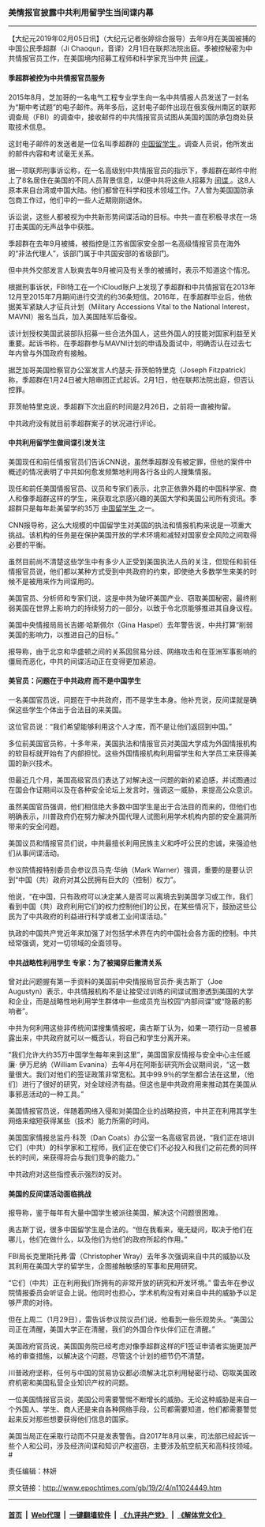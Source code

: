 ### 美情报官披露中共利用留学生当间谍内幕
------------------------

<p>
 【大纪元2019年02月05日讯】（大纪元记者张婷综合报导）去年9月在美国被捕的中国公民季超群（Ji Chaoqun，音译）2月1日在联邦法院出庭。季被控秘密为中共情报官员工作，在美国境内招募工程师和科学家充当中共
 <a href="http://www.epochtimes.com/gb/tag/%E9%97%B4%E8%B0%8D.html">
  间谍
 </a>
 。
</p>
<h4>
 季超群被控为中共情报官员服务
</h4>
<p>
 2015年8月，芝加哥的一名电气工程专业学生向一名中共情报人员发送了一封名为“期中考试题”的电子邮件。两年多后，这封电子邮件出现在俄亥俄州南区的联邦调查局（FBI）的调查中，接收邮件的中共情报官员试图从美国的国防承包商处获取技术信息。
</p>
<p>
 这封电子邮件的发送者是一位名叫季超群的
 <a href="http://www.epochtimes.com/gb/tag/%E4%B8%AD%E5%9B%BD%E7%95%99%E5%AD%A6%E7%94%9F.html">
  中国留学生
 </a>
 。调查人员说，他所发出的邮件内容和考试毫无关系。
</p>
<p>
 据一项联邦刑事诉讼称，在一名高级别中共情报官员的指示下，季超群在邮件中附上了8名居住在美国的不同人员背景信息，以便中共将这些人招募为
 <a href="http://www.epochtimes.com/gb/tag/%E9%97%B4%E8%B0%8D.html">
  间谍
 </a>
 。这8人原本来自台湾或中国大陆。他们都曾在科学和技术领域工作。7人曾为美国国防承包商工作过，他们中的一些人近期刚刚退休。
</p>
<p>
 诉讼说，这些人都被视为中共新形势间谍活动的目标。中共一直在积极寻求在一场打击美国的无声战争中获胜。
</p>
<p>
 季超群在去年9月被捕，被指控是江苏省国家安全部一名高级情报官员在海外的“非法代理人”，该部门属于中共国安部的省级部门。
</p>
<p>
 但中共外交部发言人耿爽去年9月被问及有关季的被捕时，表示不知道这个情况。
</p>
<p>
 根据刑事诉状，FBI特工在一个iCloud账户上发现了季超群和中共情报官在2013年12月至2015年7月期间进行交流的约36条短信。2016年，在季超群毕业后，他依据美军紧缺人才征兵计划（Military Accessions Vital to the National Interest，MAVNI）报名当兵，加入美国陆军后备役。
</p>
<p>
 该计划授权美国武装部队招募一些合法外国人，这些外国人的技能对国家利益至关重要。起诉书称，在季超群参与MAVNI计划的申请及面试中，明确否认在过去七年内曾与外国政府有接触。
</p>
<p>
 据芝加哥美国检察官办公室发言人约瑟夫·菲茨帕特里克（Joseph Fitzpatrick）称，季超群在1月24日被大陪审团正式起诉。2月1日，他在联邦法院出庭，但否认控罪。
</p>
<p>
 菲茨帕特里克说，季超群下次出庭的时间是2月26日，之前将一直被拘留。
</p>
<p>
 中共政府没有就目前季超群案子的状况进行评论。
</p>
<h4>
 中共利用留学生做间谍引发关注
</h4>
<p>
 美国现任和前任情报官员们告诉CNN说，虽然季超群没有被定罪，但他的案件中概述的情况表明了中共如何愈发频繁地利用各行各业的人搜集情报。
</p>
<p>
 现任和前任美国情报官员、议员和专家们表示，北京正依靠外籍的中国科学家、商人和像季超群这样的学生，来获取北京感兴趣的美国大学和美国公司所有资讯。季超群只是每年赴美留学的35万
 <a href="http://www.epochtimes.com/gb/tag/%E4%B8%AD%E5%9B%BD%E7%95%99%E5%AD%A6%E7%94%9F.html">
  中国留学生
 </a>
 之一。
</p>
<p>
 CNN报导称，这么大规模的中国留学生对美国的执法和情报机构来说是一项重大挑战。该机构的任务是在保护美国开放的学术环境和减轻对国家安全风险之间取得必要的平衡。
</p>
<p>
 虽然目前尚不清楚这些学生中有多少人正受到美国执法人员的关注，但现任和前任情报官员说，他们都以某种方式受到中共政府的约束，即使绝大多数学生来美的时候不是被用来作为间谍用的。
</p>
<p>
 美国官员、分析师和专家们说，这是中共为破坏美国产业、窃取美国秘密，最终削弱美国在世界上影响力的持续努力的一部分，以致于令北京能够推进其自身议程。
</p>
<p>
 美国中央情报局局长吉娜·哈斯佩尔（Gina Haspel）去年警告说，中共打算“削弱美国的影响力，以推进自己的目标。”
</p>
<p>
 报导称，由于北京和华盛顿之间的关系因贸易分歧、网络攻击和在亚洲军事影响的僵局而恶化，中共的间谍活动正在变得更加紧迫。
</p>
<h4>
 美官员：问题在于中共政府 而不是中国学生
</h4>
<p>
 一名美国官员说，问题在于中共政府，而不是学生本身。他补充说，反间谍就是确保这些学生个体出于合法目的来美国。
</p>
<p>
 这位官员说：“我们希望能够利用这个人才库，而不是让他们返回到中国。”
</p>
<p>
 多位前美国官员称，十多年来，美国执法和情报官员对美国大学成为外国情报机构的软目标就开始有了内部担忧。这些外国情报机构利用留学生和大学员工来获得美国的新兴技术。
</p>
<p>
 但最近几个月，美国高级官员们表达了对解决这一问题的新的紧迫感，并试图通过在国会作证期间以及在各种安全论坛上发言时，强调这一威胁，来提高公众意识。
</p>
<p>
 虽然美国官员强调，他们相信绝大多数中国学生是出于合法目的而来的，但他们也明确表示，川普政府仍在努力解决外国代理人试图利用学术机构内部的安全漏洞所带来的安全问题。
</p>
<p>
 美国议员和情报官员们说，中共最擅长利用民族主义和呼吁公民的忠诚，来强迫他们从事间谍活动。
</p>
<p>
 参议院情报特别委员会参议员马克·华纳（Mark Warner）强调，重要的是要认识到“中国（共）政府对其公民拥有巨大的（控制）权力”。
</p>
<p>
 他说，“在中国，只有政府可以决定某人是否可以离境去到美国学习或工作，我们看到中国（共）政府利用它们的权力控制他们的公民，在某些情况下，鼓励这些公民为了中共政府的利益进行科学或者工业间谍活动。”
</p>
<p>
 执政的中国共产党近年来加强了对包括学术界在内的中国社会各方面的控制。中共经常强调，党对一切领域的全面领导。
</p>
<h4>
 中共战略性利用学生 专家：为了被揭穿后撇清关系
</h4>
<p>
 曾对此问题握有第一手资料的美国前中央情报局官员乔·奥古斯丁（Joe Augustyn）表示，中共情报机构不是让接受过训练的间谍试图渗透到美国的大学和企业，而是战略性地利用学生群体中一些成员充当校园“内部间谍”或“隐蔽的影响者”。
</p>
<p>
 中共为何利用这些非传统间谍搜集情报呢，奥古斯丁认为，如果一项行动一旦被暴露出来，中共政府就可以一概否认，将自己和学生分离开来。
</p>
<p>
 “我们允许大约35万中国学生每年来到这里”，美国国家反情报与安全中心主任威廉· 伊万尼纳（William Evanina）去年4月在阿斯彭研究所会议期间说，“这一数量很大。我们对他们的签证政策非常宽松。其中99.9％的学生都合法在这里，（他们）进行了很好的研究，对全球经济有益。但这也是中共政府用来推动其在美国从事邪恶活动的一种工具。”
</p>
<p>
 美国情报官员说，伴随着网络入侵和对美国企业的战略投资，中共正在利用其学生网络来缩短获得某些（技术）能力所需的时间。
</p>
<p>
 美国国家情报总监丹·科茨（Dan Coats）办公室一名高级官员说，“我们正在培训它们（中共）的科学家和工程师，我们正在使它们不必投入和我们之前花费的同样长的时间，来获得将会与我们竞争的能力。”
</p>
<p>
 中共政府对这些指控表示强烈的反对。
</p>
<h4>
 美国的反间谍活动面临挑战
</h4>
<p>
 报导称，鉴于每年有大量中国学生被派往美国，解决这个问题很困难。
</p>
<p>
 奥古斯丁说，很多中国留学生是合法的。“但在我看来，毫无疑问，取决于他们在哪儿，他们在做什么，以及他们为他们的政府所起的作用。”
</p>
<p>
 FBI局长克里斯托弗·雷（Christopher Wray）去年多次强调来自中共的威胁以及其利用在美国大学的留学生，企图接触敏感的军事和民用研究。
</p>
<p>
 “它们（中共）正在利用我们所拥有的非常开放的研究和开发环境。” 雷去年在参议院情报委员会听证会上说。他同时也担心，学术机构没有对来自中共的威胁予以足够严肃的对待。
</p>
<p>
 但在上周二（1月29日），雷告诉参议院议员们说，他看到一些乐观势头。“美国公司正在清醒，美国大学正在清醒，我们的外国合作伙伴们正在清醒。”
</p>
<p>
 美国政府官员说，美国国务院已经考虑对像季超群这样的F1签证申请者实施更加严格的审查措施，以解决这个问题，尽管这个计划的细节仍不清楚。
</p>
<p>
 川普政府坚称，任何与中国的贸易协议都必须解决北京利用秘密行动、窃取美国政府机密和美国私营企业知识产权的问题。
</p>
<p>
 一位美国情报官员说，美国公司需要警惕不断增长的威胁。无论这种威胁是来自一个外国人、学生、商人还是来自各种网络手段，公司都需要知道，他们都需要警觉起来反对那些想要获得他们信息的国家。
</p>
<p>
 美国当局正在采取行动而不只是发表警告。自2017年8月以来，司法部已经起诉一些个人和公司，涉及经济间谍和知识产权盗窃，主要涉及航空航天和高科技领域。#
</p>
<p>
 责任编辑：林妍
</p>

原文链接：http://www.epochtimes.com/gb/19/2/4/n11024449.htm


------------------------
#### [首页](https://github.com/gfw-breaker/banned-news/blob/master/README.md) &nbsp;|&nbsp; [Web代理](https://github.com/labour-camp/helloworld) &nbsp;|&nbsp; [一键翻墙软件](https://github.com/gfw-breaker/nogfw/blob/master/README.md) &nbsp;|&nbsp; [《九评共产党》](https://github.com/gfw-breaker/9ping.md/blob/master/README.md#九评之一评共产党是什么) &nbsp;|&nbsp; [《解体党文化》](https://github.com/gfw-breaker/jtdwh.md/blob/master/README.md#绪论)

